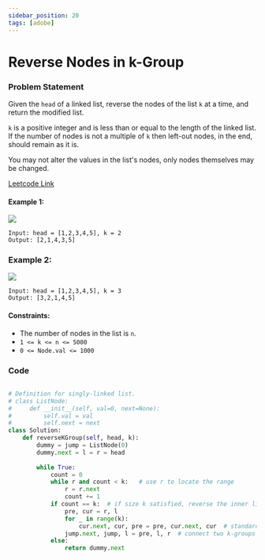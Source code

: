 ```yaml
---
sidebar_position: 20
tags: [adobe]
---
```


# Reverse Nodes in k-Group

### Problem Statement

Given the `head` of a linked list, reverse the nodes of the list `k` at a time, and return the modified list.

`k` is a positive integer and is less than or equal to the length of the linked list. If the number of nodes is not a multiple of `k` then left-out nodes, in the end, should remain as it is.

You may not alter the values in the list's nodes, only nodes themselves may be changed.

[Leetcode Link](https://leetcode.com/problems/reverse-nodes-in-k-group/)

#### Example 1:

![](https://assets.leetcode.com/uploads/2020/10/03/reverse_ex1.jpg)

```
Input: head = [1,2,3,4,5], k = 2
Output: [2,1,4,3,5]
```

### Example 2:

![](https://assets.leetcode.com/uploads/2020/10/03/reverse_ex2.jpg)

```
Input: head = [1,2,3,4,5], k = 3
Output: [3,2,1,4,5]
```

#### Constraints:

- The number of nodes in the list is `n`.
- `1 <= k <= n <= 5000`
- `0 <= Node.val <= 1000`

### Code

```python title="Python Code"

# Definition for singly-linked list.
# class ListNode:
#     def __init__(self, val=0, next=None):
#         self.val = val
#         self.next = next
class Solution:
    def reverseKGroup(self, head, k):
        dummy = jump = ListNode(0)
        dummy.next = l = r = head
        
        while True:
            count = 0
            while r and count < k:   # use r to locate the range
                r = r.next
                count += 1
            if count == k:  # if size k satisfied, reverse the inner linked list
                pre, cur = r, l
                for _ in range(k):
                    cur.next, cur, pre = pre, cur.next, cur  # standard reversing
                jump.next, jump, l = pre, l, r  # connect two k-groups
            else:
                return dummy.next
```

